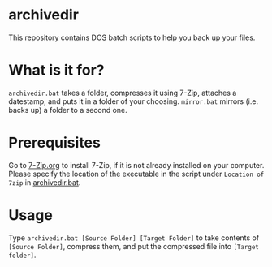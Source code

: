 # archivedir
This repository contains DOS batch scripts to help you back up your files.

# What is it for?
`archivedir.bat` takes a folder, compresses it using 7-Zip, attaches a datestamp, and puts it in a folder of your choosing. `mirror.bat` mirrors (i.e. backs up) a folder to a second one.

# Prerequisites
Go to [7-Zip.org](https://www.7-zip.org/) to install 7-Zip, if it is not already installed on your computer. Please specify the location of the executable in the script under `Location of 7zip` in [archivedir.bat](archivedir.bat).

# Usage
Type ```archivedir.bat [Source Folder] [Target Folder]``` to take contents of ```[Source Folder]```, compress them, and put the compressed file into ```[Target folder]```.
